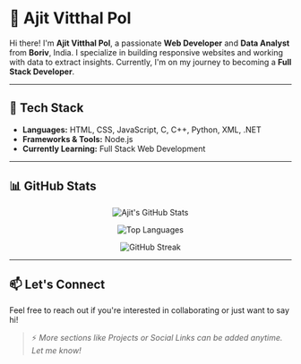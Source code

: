 # 💫 Ajit Vitthal Pol

Hi there! I'm **Ajit Vitthal Pol**, a passionate **Web Developer** and **Data Analyst** from **Boriv**, India. I specialize in building responsive websites and working with data to extract insights. Currently, I'm on my journey to becoming a **Full Stack Developer**.

---

## 🔧 Tech Stack
- **Languages:** HTML, CSS, JavaScript, C, C++, Python, XML, .NET  
- **Frameworks & Tools:** Node.js  
- **Currently Learning:** Full Stack Web Development  

---

## 📊 GitHub Stats

<!-- GitHub stats -->
<p align="center">
  <img src="https://github-readme-stats.vercel.app/api?username=Ajit580&show_icons=true&theme=tokyonight" alt="Ajit's GitHub Stats"/>
</p>

<!-- Top languages -->
<p align="center">
  <img src="https://github-readme-stats.vercel.app/api/top-langs/?username=Ajit580&layout=compact&theme=radical" alt="Top Languages" />
</p>

<!-- GitHub streak -->
<p align="center">
  <img src="https://streak-stats.demolab.com?user=Ajit580&theme=radical" alt="GitHub Streak" />
</p>

---

## 📫 Let's Connect
Feel free to reach out if you're interested in collaborating or just want to say hi!

> ⚡ *More sections like Projects or Social Links can be added anytime. Let me know!*
